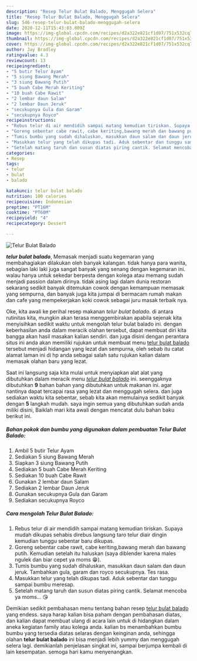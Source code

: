 ```yaml
---
description: "Resep Telur Bulat Balado, Menggugah Selera"
title: "Resep Telur Bulat Balado, Menggugah Selera"
slug: 546-resep-telur-bulat-balado-menggugah-selera
date: 2020-12-11T15:43:03.809Z
image: https://img-global.cpcdn.com/recipes/d2a322e821cf1d07/751x532cq70/telur-bulat-balado-foto-resep-utama.jpg
thumbnail: https://img-global.cpcdn.com/recipes/d2a322e821cf1d07/751x532cq70/telur-bulat-balado-foto-resep-utama.jpg
cover: https://img-global.cpcdn.com/recipes/d2a322e821cf1d07/751x532cq70/telur-bulat-balado-foto-resep-utama.jpg
author: Jay Bradley
ratingvalue: 4.3
reviewcount: 13
recipeingredient:
- "5 butir Telur Ayam"
- "5 siung Bawang Merah"
- "3 siung Bawang Putih"
- "5 buah Cabe Merah Keriting"
- "10 buah Cabe Rawit"
- "2 lembar daun Salam"
- "2 lembar Daun Jeruk"
- "secukupnya Gula dan Garam"
- "secukupnya Royco"
recipeinstructions:
- "Rebus telur di air mendidih sampai matang kemudian tiriskan. Supaya mudah dikupas sehabis direbus langsung taro telur diair dingin kemudian tunggu sebentar baru dikupas."
- "Goreng sebentar cabe rawit, cabe keriting,bawang merah dan bawang putih. Kemudian setelah itu haluskan (saya diblender karena males ngulek dan biar cepet ya moms 😁)."
- "Tumis bumbu yang sudah dihaluskan, masukkan daun salam dan daun jeruk. Tambahkan gula, garam dan royco secukupnya. Tes rasa."
- "Masukkan telur yang telah dikupas tadi. Aduk sebentar dan tunggu sampai bumbu meresap."
- "Setelah matang taruh dan susun diatas piring cantik. Selamat mencoba ya moms... 😘"
categories:
- Resep
tags:
- telur
- bulat
- balado

katakunci: telur bulat balado 
nutrition: 100 calories
recipecuisine: Indonesian
preptime: "PT16M"
cooktime: "PT60M"
recipeyield: "4"
recipecategory: Dessert

---
```



![Telur Bulat Balado](https://img-global.cpcdn.com/recipes/d2a322e821cf1d07/751x532cq70/telur-bulat-balado-foto-resep-utama.jpg)

<b><i>telur bulat balado</i></b>, Memasak menjadi suatu kegemaran yang membahagiakan dilakukan oleh banyak kalangan. tidak hanya para wanita, sebagian laki laki juga sangat banyak yang senang dengan kegemaran ini. walau hanya untuk sekedar berpesta dengan kolega atau memang sudah menjadi passion dalam dirinya. tidak asing lagi dalam dunia restoran sekarang sedikit banyak ditemukan cowok dengan kemampuan memasak yang sempurna, dan banyak juga kita jumpai di bermacam rumah makan dan cafe yang mempekerjakan koki cowok sebagai juru masak terbaik nya.



Oke, kita awali ke perihal resep makanan <i>telur bulat balado</i>. di antara rutinitas kita, mungkin akan terasa menggembirakan apabila sejenak kita menyisihkan sedikit waktu untuk mengolah telur bulat balado ini. dengan keberhasilan anda dalam meracik olahan tersebut, dapat membuat diri kita bangga akan hasil masakan kalian sendiri. dan juga disini dengan perantara situs ini anda akan memiliki rujukan untuk membuat menu <u>telur bulat balado</u> tersebut menjadi hidangan yang lezat dan sempurna, oleh sebab itu catat alamat laman ini di hp anda sebagai salah satu rujukan kalian dalam memasak olahan baru yang lezat.


Saat ini langsung saja kita mulai untuk menyiapkan alat alat yang dibutuhkan dalam meracik menu <u><i>telur bulat balado</i></u> ini. seenggaknya dibutuhkan <b>9</b> bahan bahan yang dibutuhkan untuk makanan ini. agar nantinya dapat tercapai rasa yang lezat dan menggugah selera. dan juga sediakan waktu kita sebentar, sebab kita akan memulainya sedikit banyak dengan <b>5</b> langkah mudah. saya ingin semua yang dibutuhkan sudah anda miliki disini, Baiklah mari kita awali dengan mencatat dulu bahan baku berikut ini.

<!--inarticleads1-->

##### Bahan pokok dan bumbu yang digunakan dalam pembuatan Telur Bulat Balado:

1. Ambil 5 butir Telur Ayam
1. Sediakan 5 siung Bawang Merah
1. Siapkan 3 siung Bawang Putih
1. Sediakan 5 buah Cabe Merah Keriting
1. Sediakan 10 buah Cabe Rawit
1. Gunakan 2 lembar daun Salam
1. Sediakan 2 lembar Daun Jeruk
1. Gunakan secukupnya Gula dan Garam
1. Sediakan secukupnya Royco




<!--inarticleads2-->

##### Cara mengolah Telur Bulat Balado:

1. Rebus telur di air mendidih sampai matang kemudian tiriskan. Supaya mudah dikupas sehabis direbus langsung taro telur diair dingin kemudian tunggu sebentar baru dikupas.
1. Goreng sebentar cabe rawit, cabe keriting,bawang merah dan bawang putih. Kemudian setelah itu haluskan (saya diblender karena males ngulek dan biar cepet ya moms 😁).
1. Tumis bumbu yang sudah dihaluskan, masukkan daun salam dan daun jeruk. Tambahkan gula, garam dan royco secukupnya. Tes rasa.
1. Masukkan telur yang telah dikupas tadi. Aduk sebentar dan tunggu sampai bumbu meresap.
1. Setelah matang taruh dan susun diatas piring cantik. Selamat mencoba ya moms... 😘




Demikian sedikit pembahasan menu tentang bahan resep <u>telur bulat balado</u> yang endess. saya harap kalian bisa paham dengan pembahasan diatas, dan kalian dapat membuat ulang di acara lain untuk di hidangkan dalam aneka kegiatan family atau kolega anda. kalian bs menambahkan bumbu bumbu yang tersedia diatas selaras dengan keinginan anda, sehingga olahan <b>telur bulat balado</b> ini bisa menjadi lebih yummy dan menggugah selera lagi. demikianlah penjelasan singkat ini, sampai berjumpa kembali di lain kesempatan. semoga hari kamu menyenangkan.

